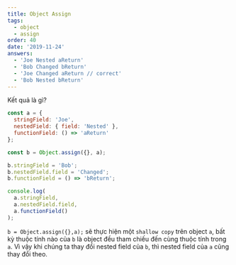 ```yaml
---
title: Object Assign
tags:
  - object
  - assign
order: 40
date: '2019-11-24'
answers:
  - 'Joe Nested aReturn'
  - 'Bob Changed bReturn'
  - 'Joe Changed aReturn // correct'
  - 'Bob Nested bReturn'
---
```


Kết quả là gì?

```javascript
const a = {
  stringField: 'Joe',
  nestedField: { field: 'Nested' },
  functionField: () => 'aReturn'
};

const b = Object.assign({}, a);

b.stringField = 'Bob';
b.nestedField.field = 'Changed';
b.functionField = () => 'bReturn';

console.log(
  a.stringField,
  a.nestedField.field,
  a.functionField()
);
```

<!-- explanation -->

`b = Object.assign({},a);` sẽ thực hiện một `shallow copy` trên object `a`, bất kỳ thuộc tính nào của `b` là object đều tham chiếu đến cùng thuộc tính trong `a`. Vì vậy khi chúng ta thay đổi nested field của `b`, thì nested field của `a` cũng thay đổi theo.
